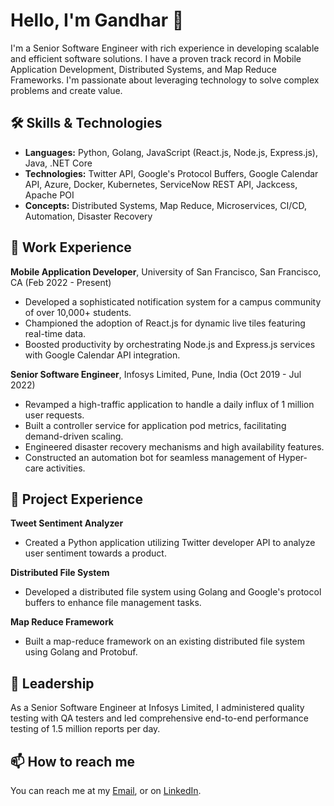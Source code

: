 # Hello, I'm Gandhar 👋

I'm a Senior Software Engineer with rich experience in developing scalable and efficient software solutions. I have a proven track record in Mobile Application Development, Distributed Systems, and Map Reduce Frameworks. I'm passionate about leveraging technology to solve complex problems and create value.

## 🛠️ Skills & Technologies

- **Languages:** Python, Golang, JavaScript (React.js, Node.js, Express.js), Java, .NET Core
- **Technologies:** Twitter API, Google's Protocol Buffers, Google Calendar API, Azure, Docker, Kubernetes, ServiceNow REST API, Jackcess, Apache POI
- **Concepts:** Distributed Systems, Map Reduce, Microservices, CI/CD, Automation, Disaster Recovery

## 💼 Work Experience

**Mobile Application Developer**, University of San Francisco, San Francisco, CA (Feb 2022 - Present)
- Developed a sophisticated notification system for a campus community of over 10,000+ students.
- Championed the adoption of React.js for dynamic live tiles featuring real-time data.
- Boosted productivity by orchestrating Node.js and Express.js services with Google Calendar API integration.

**Senior Software Engineer**, Infosys Limited, Pune, India (Oct 2019 - Jul 2022)
- Revamped a high-traffic application to handle a daily influx of 1 million user requests.
- Built a controller service for application pod metrics, facilitating demand-driven scaling.
- Engineered disaster recovery mechanisms and high availability features.
- Constructed an automation bot for seamless management of Hyper-care activities.

## 🎯 Project Experience

**Tweet Sentiment Analyzer**
- Created a Python application utilizing Twitter developer API to analyze user sentiment towards a product.

**Distributed File System**
- Developed a distributed file system using Golang and Google's protocol buffers to enhance file management tasks.

**Map Reduce Framework**
- Built a map-reduce framework on an existing distributed file system using Golang and Protobuf.

## 🚀 Leadership

As a Senior Software Engineer at Infosys Limited, I administered quality testing with QA testers and led comprehensive end-to-end performance testing of 1.5 million reports per day.

## 📫 How to reach me

You can reach me at my [Email](mailto:gakulkarni@dons.usfca.edu), or on [LinkedIn](https://www.linkedin.com/in/gandharkulkarni7/).

